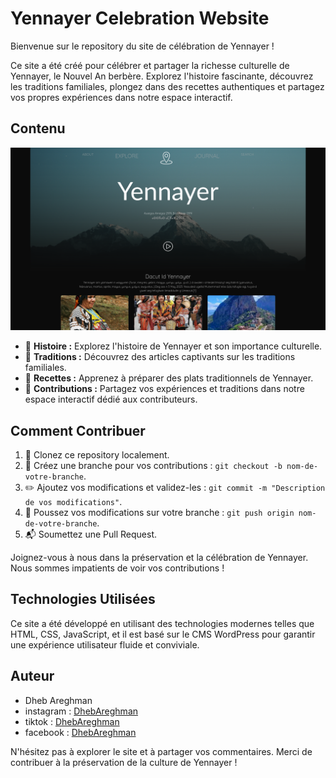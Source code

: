# Yennayer Celebration Website

Bienvenue sur le repository du site de célébration de Yennayer !

Ce site a été créé pour célébrer et partager la richesse culturelle de Yennayer, le Nouvel An berbère. Explorez l'histoire fascinante, découvrez les traditions familiales, plongez dans des recettes authentiques et partagez vos propres expériences dans notre espace interactif.

## Contenu
![image](cover.png)
- 📖 **Histoire :** Explorez l'histoire de Yennayer et son importance culturelle.
- 🌟 **Traditions :** Découvrez des articles captivants sur les traditions familiales.
- 🍲 **Recettes :** Apprenez à préparer des plats traditionnels de Yennayer.
- 📸 **Contributions :** Partagez vos expériences et traditions dans notre espace interactif dédié aux contributeurs.

## Comment Contribuer

1. 🍴 Clonez ce repository localement.
2. 🌿 Créez une branche pour vos contributions : `git checkout -b nom-de-votre-branche`.
3. ✏️ Ajoutez vos modifications et validez-les : `git commit -m "Description de vos modifications"`.
4. 🚀 Poussez vos modifications sur votre branche : `git push origin nom-de-votre-branche`.
5. 📬 Soumettez une Pull Request.

Joignez-vous à nous dans la préservation et la célébration de Yennayer. Nous sommes impatients de voir vos contributions !

## Technologies Utilisées

Ce site a été développé en utilisant des technologies modernes telles que HTML, CSS, JavaScript, et il est basé sur le CMS WordPress pour garantir une expérience utilisateur fluide et conviviale.

## Auteur

- Dheb Areghman
- instagram : <a href="https://instagram.com?">DhebAreghman</a>
- tiktok : <a href="https://tiktok.com?">DhebAreghman</a>
- facebook : <a href="https://facebook.com??">DhebAreghman</a>

N'hésitez pas à explorer le site et à partager vos commentaires. Merci de contribuer à la préservation de la culture de Yennayer !

